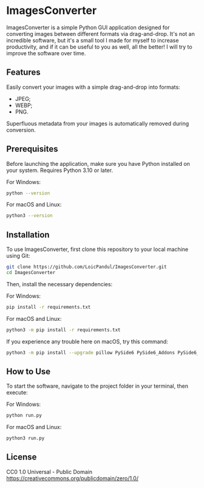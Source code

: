 # ImagesConverter

ImagesConverter is a simple Python GUI application designed for converting images between different formats via drag-and-drop. It's not an incredible software, but it's a small tool I made for myself to increase productivity, and if it can be useful to you as well, all the better! I will try to improve the software over time.

## Features

Easily convert your images with a simple drag-and-drop into formats:
- JPEG;
- WEBP;
- PNG.

Superfluous metadata from your images is automatically removed during conversion.

## Prerequisites

Before launching the application, make sure you have Python installed on your system. Requires Python 3.10 or later.

For Windows:
```bash
python --version
```

For macOS and Linux:
```bash
python3 --version
```

## Installation

To use ImagesConverter, first clone this repository to your local machine using Git:

```bash
git clone https://github.com/LoicPandul/ImagesConverter.git
cd ImagesConverter
```

Then, install the necessary dependencies:

For Windows:
```bash
pip install -r requirements.txt
```

For macOS and Linux:
```bash
python3 -m pip install -r requirements.txt
```

If you experience any trouble here on macOS, try this command:
```bash
python3 -m pip install --upgrade pillow PySide6 PySide6_Addons PySide6_Essentials shiboken6
```

## How to Use

To start the software, navigate to the project folder in your terminal, then execute:

For Windows:
```bash
python run.py
```

For macOS and Linux:
```bash
python3 run.py
```

## License

CC0 1.0 Universal - Public Domain
https://creativecommons.org/publicdomain/zero/1.0/